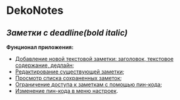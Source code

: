# DekoNotes
## ___Заметки с deadline(bold italic)___

**Фунционал приложения:**

* [Добавление новой текстовой заметки: заголовок, текстовое содержание, дедлайн](app/src/main/java/com/app/dekonotes/activity/NotesActivity.java);
* [Редактирование существующей заметки](app/src/main/java/com/app/dekonotes/activity/NotesActivity.java);
* [Просмотр списка сохраненных заметок](app/src/main/java/com/app/dekonotes/activity/MainActivity.java);
* [Ограничение доступа к заметкам с помощью пин-кода](app/src/main/java/com/app/dekonotes/activity/EnterPinActivity.java);
* [Изменение пин-кода в меню настроек](app/src/main/java/com/app/dekonotes/activity/SettingsActivity.java).
